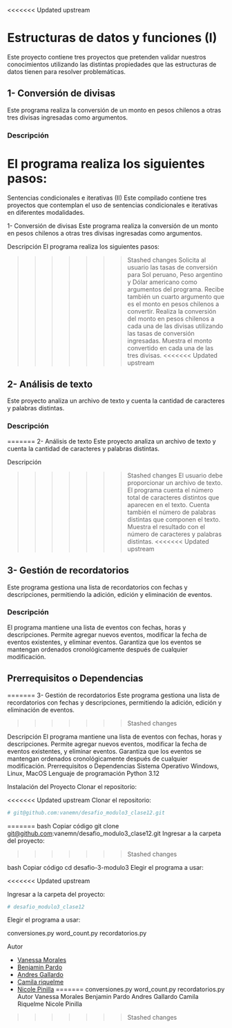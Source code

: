 <<<<<<< Updated upstream
# Estructuras de datos y funciones (I)


Este proyecto contiene tres proyectos que pretenden validar nuestros conocimientos utilizando las distintas propiedades
que las estructuras de datos tienen para resolver problemáticas.

## 1- Conversión de divisas

Este programa realiza la conversión de un monto en pesos chilenos a otras tres divisas ingresadas como argumentos.

### Descripción

El programa realiza los siguientes pasos:
=======
Sentencias condicionales e iterativas (II)
Este compilado contiene tres proyectos que contemplan el uso de sentencias condicionales e iterativas en diferentes modalidades.

1- Conversión de divisas
Este programa realiza la conversión de un monto en pesos chilenos a otras tres divisas ingresadas como argumentos.

Descripción
El programa realiza los siguientes pasos:

>>>>>>> Stashed changes
Solicita al usuario las tasas de conversión para Sol peruano, Peso argentino y Dólar americano como argumentos del programa.
Recibe también un cuarto argumento que es el monto en pesos chilenos a convertir.
Realiza la conversión del monto en pesos chilenos a cada una de las divisas utilizando las tasas de conversión ingresadas.
Muestra el monto convertido en cada una de las tres divisas.
<<<<<<< Updated upstream

## 2- Análisis de texto
   
Este proyecto analiza un archivo de texto y cuenta la cantidad de caracteres y palabras distintas.

### Descripción

=======
2- Análisis de texto
Este proyecto analiza un archivo de texto y cuenta la cantidad de caracteres y palabras distintas.

Descripción
>>>>>>> Stashed changes
El usuario debe proporcionar un archivo de texto.
El programa cuenta el número total de caracteres distintos que aparecen en el texto.
Cuenta también el número de palabras distintas que componen el texto.
Muestra el resultado con el número de caracteres y palabras distintas.
<<<<<<< Updated upstream

## 3- Gestión de recordatorios
    
Este programa gestiona una lista de recordatorios con fechas y descripciones, permitiendo la adición, edición y eliminación de eventos.

### Descripción

El programa mantiene una lista de eventos con fechas, horas y descripciones.
Permite agregar nuevos eventos, modificar la fecha de eventos existentes, y eliminar eventos.
Garantiza que los eventos se mantengan ordenados cronológicamente después de cualquier modificación.

## Prerrequisitos o Dependencias
=======
3- Gestión de recordatorios
Este programa gestiona una lista de recordatorios con fechas y descripciones, permitiendo la adición, edición y eliminación de eventos.
>>>>>>> Stashed changes

Descripción
El programa mantiene una lista de eventos con fechas, horas y descripciones.
Permite agregar nuevos eventos, modificar la fecha de eventos existentes, y eliminar eventos.
Garantiza que los eventos se mantengan ordenados cronológicamente después de cualquier modificación.
Prerrequisitos o Dependencias
Sistema Operativo Windows, Linux, MacOS
Lenguaje de programación Python 3.12

Instalación del Proyecto
Clonar el repositorio:

<<<<<<< Updated upstream
Clonar el repositorio:

```bash
# git@github.com:vanemn/desafio_modulo3_clase12.git
```
=======
bash
Copiar código
git clone git@github.com:vanemn/desafio_modulo3_clase12.git
Ingresar a la carpeta del proyecto:
>>>>>>> Stashed changes

bash
Copiar código
cd desafio-3-modulo3
Elegir el programa a usar:

<<<<<<< Updated upstream

Ingresar a la carpeta del proyecto:

```bash
# desafio_modulo3_clase12
```

Elegir el programa a usar:

conversiones.py
word_count.py
recordatorios.py


Autor
- [Vanessa Morales](https://github.com/vanemn)
- [Benjamin Pardo](https://github.com/bpardo02)
- [Andres Gallardo](https://github.com/AndresGallardo95)
- [Camila riquelme](https://github.com/camilariquelme)
- [Nicole Pinilla](https://github.com/Npinilla19)
=======
conversiones.py
word_count.py
recordatorios.py
Autor
Vanessa Morales
Benjamin Pardo
Andres Gallardo
Camila Riquelme
Nicole Pinilla
>>>>>>> Stashed changes
